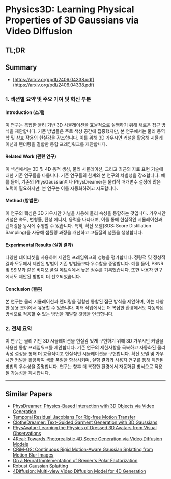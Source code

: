 # Physics3D: Learning Physical Properties of 3D Gaussians via Video Diffusion
## TL;DR
## Summary
- [https://arxiv.org/pdf/2406.04338.pdf](https://arxiv.org/pdf/2406.04338.pdf)

### 1. 섹션별 요약 및 주요 기여 및 혁신 부분

#### Introduction (소개)
이 연구는 복잡한 물리 기반 3D 시뮬레이션을 효율적으로 실행하기 위해 새로운 접근 방식을 제안합니다. 기존 방법들은 주로 색상 공간에 집중했지만, 본 연구에서는 물리 동역학 및 상호 작용의 현실감을 강조합니다. 이를 위해 3D 가우시안 커널을 활용해 시뮬레이션과 렌더링을 결합한 통합 프레임워크를 제안합니다.

#### Related Work (관련 연구)
이 섹션에서는 3D 및 4D 동적 생성, 물리 시뮬레이션, 그리고 최근의 자료 표현 기술에 대한 기존 연구들을 다룹니다. 기존 연구들의 한계와 본 연구의 차별성을 강조합니다. 예를 들어, 기존의 PhysGaussian이나 PhysDreamer는 물리적 매개변수 설정에 많은 노력이 필요하지만, 본 연구는 이를 자동화하려고 시도합니다.

#### Method (방법론)
이 연구의 핵심은 3D 가우시안 커널을 사용해 물리 속성을 통합하는 것입니다. 가우시안 커널은 속도, 변형률, 탄성 에너지, 응력을 나타내며, 이를 통해 현실적인 시뮬레이션과 렌더링을 동시에 수행할 수 있습니다. 특히, 확산 모델(SDS: Score Distillation Sampling)을 사용해 샘플링 과정을 개선하고 고품질의 샘플을 생성합니다.

#### Experimental Results (실험 결과)
다양한 데이터셋을 사용하여 제안된 프레임워크의 성능을 평가합니다. 정량적 및 정성적 결과 모두에서 제안된 방법이 기존 방법들보다 우수함을 증명합니다. 예를 들어, PSNR 및 SSIM과 같은 비디오 품질 메트릭에서 높은 점수를 기록했습니다. 또한 사용자 연구에서도 제안된 방법이 더 선호되었습니다.

#### Conclusion (결론)
본 연구는 물리 시뮬레이션과 렌더링을 결합한 통합된 접근 방식을 제안하며, 이는 다양한 응용 분야에서 유용할 수 있습니다. 미래 작업에서는 더 복잡한 환경에서도 자동화된 방식으로 적용할 수 있는 방법을 개발할 것임을 언급합니다.

### 2. 전체 요약
이 연구는 물리 기반 3D 시뮬레이션을 현실감 있게 구현하기 위해 3D 가우시안 커널을 사용한 통합 프레임워크를 제안합니다. 기존 연구의 제한사항을 극복하고 자동화된 물리 속성 설정을 통해 더 효율적이고 현실적인 시뮬레이션을 구현합니다. 확산 모델 및 가우시안 커널을 활용하여 샘플 품질을 향상시키며, 실험 결과와 사용자 연구를 통해 제안된 방법의 우수성을 증명합니다. 연구는 향후 더 복잡한 환경에서 자동화된 방식으로 적용될 가능성을 제시합니다.

---

## Similar Papers
- [PhysDreamer: Physics-Based Interaction with 3D Objects via Video Generation](2404.13026.md)
- [Temporal Residual Jacobians For Rig-free Motion Transfer](2407.14958.md)
- [ClotheDreamer: Text-Guided Garment Generation with 3D Gaussians](2406.16815.md)
- [PhysAvatar: Learning the Physics of Dressed 3D Avatars from Visual Observations](2404.04421.md)
- [4Real: Towards Photorealistic 4D Scene Generation via Video Diffusion Models](2406.07472.md)
- [CRiM-GS: Continuous Rigid Motion-Aware Gaussian Splatting from Motion Blur Images](2407.03923.md)
- [On a Neural Implementation of Brenier's Polar Factorization](2403.03071.md)
- [Robust Gaussian Splatting](2404.04211.md)
- [4Diffusion: Multi-view Video Diffusion Model for 4D Generation](2405.20674.md)
